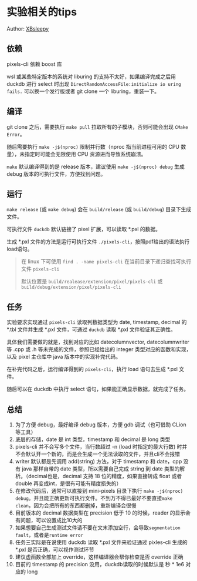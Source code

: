 # 实验相关的tips
Author: [XBsleepy](https://github.com/XBsleepy)

## 依赖
pixels-cli 依赖 boost 库

wsl 或某些特定版本的系统对 liburing 的支持不太好，如果编译完成之后用 duckdb 进行 select 时出现 `DirectRandomAccessFile:initialize io uring fails.` 可以换一个发行版或者 git clone 一个 liburing，重装一下。

## 编译
git clone 之后，需要执行 `make pull` 拉取所有的子模块，否则可能会出现 `CMake Error`。

随后需要执行 `make -j$(nproc)` 限制并行数（nproc 指当前进程可用的 CPU 数量），未指定时可能会无限使用 CPU 资源进而导致系统崩溃。

`make` 默认编译得到的是 release 版本，建议使用 `make -j$(nproc) debug` 生成 debug 版本的可执行文件，方便找到问题。

## 运行

`make release` (或 `make debug`) 会在 `build/release` (或 `build/debug`) 目录下生成文件。

可执行文件 `duckdb` 默认链接了 pixel 扩展，可以读取 *.pxl 的数据。

生成 *.pxl 文件的方法是运行可执行文件 `./pixels-cli`，按照pdf给出的语法执行load语句。

> 在 linux 下可使用 `find . -name pixels-cli` 在当前目录下递归查找可执行文件 `pixels-cli`
> 
> 默认位置是 `build/realease/extension/pixel/pixels-cli` 或 `build/debug/extension/pixel/pixels-cli`

## 任务

实验要求实现通过 `pixels-cli` 读取列数据类型为 date, timestamp, decimal 的 *.tbl 文件并生成 *.pxl 文件，可通过 `duckdb` 读取 *.pxl 文件验证其正确性。

具体我们需要做的就是，找到对应的比如 datecolumnvector, datecolumnwriter 等 .cpp 或 .h 等未完成的文件，参照已经给出的 integer 类型对应的函数和实现，以及 pixel 主仓库中 java 版本中的实现补完代码。

在补完代码之后，运行编译得到的 `pixels-cli`，执行 load 语句去生成 *.pxl 文件。

随后可以在 duckdb 中执行 select 语句，如果能正确显示数据，就完成了任务。


## 总结
1. 为了方便 debug，最好编译 debug 版本，方便 gdb 调试（也可借助 CLion 等工具）
2. 底层的存储，date 是 int 类型，timestamp 和 decimal 是 long 类型
3. pixels-cli 并不会写多个文件，当行数超过 -n (load 时指定的最大行数) 时并不会默认开一个新的，而是会生成一个无法读取的文件，并且cli不会报错
4. writer 默认都是先调用 add(string) 方法，对于 timestamp 和 date，cpp 没有 java 那样自带的 date 类型，所以需要自己完成 string 到 date 类型的解析。（decimal也是，decimal 支持 18 位的精度，如果直接转成 float 或者 double 再变成int，是很有可能有精度损失的）
5. 在修改代码后，通常可以直接到 mini-pixels 目录下执行 `make -j$(nproc) debug`。并且能正确更新可执行文件。不到万不得已最好不要直接`make clean`，因为会把所有的东西都删掉，重新编译会很慢
6. 目前版本的 decimal 数据类型在 precision 低于 10 的时候，reader 的显示会有问题，可以设置成比10大的
7. 如果想要自己生成测试文件请不要在文末添加空行，会导致`segmentation fault`，或者是`runtime error`
8. 任务三实际是在说使用 duckdb 读取 *.pxl 文件来验证通过 pixles-cli 生成的 *.pxl 是否正确，可以视作测试环节
9. 建议虚函数全部加上 override，这样编译器会帮你检查是否 override 正确
10. 目前的 timestamp 的 precision 没用，duckdb读取的时候默认是 秒 * 1e6 对应的 long